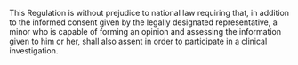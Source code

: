 This  Regulation  is  without  prejudice  to  national  law  requiring  that,  in  addition  to  the  informed  consent  given  by the legally designated representative, a minor  who is capable of forming an opinion and assessing the information given to him or her, shall also assent in order  to participate in a clinical investigation.
